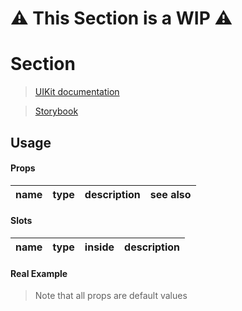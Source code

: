 # ⚠️ This Section is a WIP ⚠️


# Section
> [UIKit documentation](https://getuikit.com/docs/section)

> [Storybook](https://0c370t.github.io/Svelte-UIKit3/docs/?path=/story/Section--main)
## Usage

#### Props
| name        | type  | description                  | see also                        |
|-------------|-------|------------------------------|---------------------------------|

#### Slots
| name    | type | inside                 | description                               |
|---------|------|------------------------|-------------------------------------------|

#### Real Example
> Note that all props are default values
